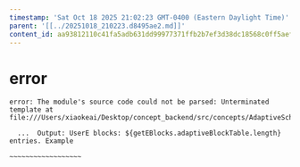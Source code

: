 ```yaml
---
timestamp: 'Sat Oct 18 2025 21:02:23 GMT-0400 (Eastern Daylight Time)'
parent: '[[../20251018_210223.d8495ae2.md]]'
content_id: aa93812110c41fa5adb631dd99977371ffb2b7ef3d38dc18568c0ff5aefb32ce
---
```


# error

```
error: The module's source code could not be parsed: Unterminated template at file:///Users/xiaokeai/Desktop/concept_backend/src/concepts/AdaptiveSchedule/AdaptiveSchedule.test.ts:894:80

  ...  Output: UserE blocks: ${getEBlocks.adaptiveBlockTable.length} entries. Example
                                                                   ~~~~~~~~~~~~~~~~~~
```
